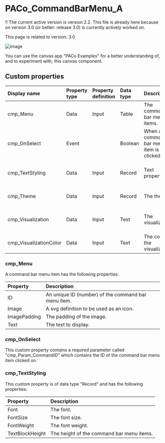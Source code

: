 # PACo_CommandBarMenu_A

!! The current active version is version 2.2. This file is already here because on version 3.0 (or better: release 3.0) is currently actively worked on.

This page is related to version: 3.0

![image](https://user-images.githubusercontent.com/35654198/235977451-6a35b6da-012f-48ba-bbd5-719c261c28c3.png)

You can use the canvas app "PACo Examples" for a better understanding of, and to experiment with, this canvas component.

## Custom properties

| Display name | Property type | Property definition | Data type | Description | Memo
| :--- | :--- | :--- | :--- | :--- | :--- |
| cmp_Menu | Data | Input | Table | The command bar menu items. | See the documention on cmp_Menu below. |
| cmp_OnSelect | Event | | Boolean | When a command bar menu item is clicked on. | See the documention on cmp_OnSelect below. |
| cmp_TextStyling | Data | Input | Record | Text properties. | See the documention on cmp_TextStyling below. |
| cmp_Theme | Data | Input | Record | The theme. | See the documention on theming. |
| cmp_Visualization | Data | Input | Text | The visualization. | See the documention of canvas component cmp_Visualization_A. |
| cmp_VisualizationColor | Data | Input | Text | The color of the visualization. | |

### cmp_Menu
A command bar menu item has the following properties:

| Property | Description |
| :--- | :--- |
| ID | An unique ID (number) of the command bar menu item. |
| Image| A svg definition to be used as an icon. |
| ImagePadding | The padding of the image. |
| Text | The text to display. |

### cmp_OnSelect
This custom property contains a required parameter called "cmp_Param_CommandID" which contains the ID of the command bar menu item clicked on.

### cmp_TextStyling
This custom property is of data type "Record" and has the following properties:

| Property | Description |
| :--- | :--- |
| Font | The font. |
| FontSize | The font size. |
| FontWeight | The font weight. |
| TextBlockHeight | The height of the command bar menu items. |
